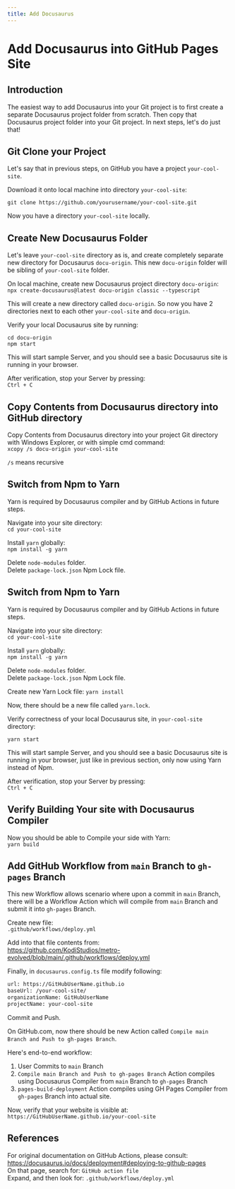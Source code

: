```yaml
---
title: Add Docusaurus
---
```


# Add Docusaurus into GitHub Pages Site

## Introduction

The easiest way to add Docusaurus into your Git project is to first create a separate Docusaurus project folder from scratch. Then copy that Docusaurus project folder into your Git project. In next steps, let's do just that!

## Git Clone your Project

Let's say that in previous steps, on GitHub you have a project `your-cool-site`.

Download it onto local machine into directory `your-cool-site`:
```Cmd
git clone https://github.com/yourusername/your-cool-site.git
```

Now you have a directory `your-cool-site` locally.

## Create New Docusaurus Folder

Let's leave `your-cool-site` directory as is, and create completely separate new directory for Docusaurus `docu-origin`. This new `docu-origin` folder will be sibling of `your-cool-site` folder.

On local machine, create new Docusaurus project directory `docu-origin`:  
`npx create-docusaurus@latest docu-origin classic --typescript`

This will create a new directory called `docu-origin`. So now you have 2 directories next to each other `your-cool-site` and `docu-origin`.

Verify your local Docusaurus site by running:

```Cmd
cd docu-origin
npm start
```

This will start sample Server, and you should see a basic Docusaurus site is running in your browser.

After verification, stop your Server by pressing:  
`Ctrl + C`

## Copy Contents from Docusaurus directory into GitHub directory

Copy Contents from Docusaurus directory into your project Git directory with Windows Explorer, or with simple cmd command:  
`xcopy /s docu-origin your-cool-site`

`/s` means recursive

## Switch from Npm to Yarn

Yarn is required by Docusaurus compiler and by GitHub Actions in future steps.

Navigate into your site directory:  
`cd your-cool-site`

Install `yarn` globally:  
`npm install -g yarn`

Delete `node-modules` folder.  
Delete `package-lock.json` Npm Lock file.

## Switch from Npm to Yarn

Yarn is required by Docusaurus compiler and by GitHub Actions in future steps.

Navigate into your site directory:  
`cd your-cool-site`

Install `yarn` globally:  
`npm install -g yarn`

Delete `node-modules` folder.  
Delete `package-lock.json` Npm Lock file.

Create new Yarn Lock file:
`yarn install`

Now, there should be a new file called `yarn.lock`.

Verify correctness of your local Docusaurus site, in `your-cool-site` directory:

```Cmd
yarn start
```

This will start sample Server, and you should see a basic Docusaurus site is running in your browser, just like in previous section, only now using Yarn instead of Npm.

After verification, stop your Server by pressing:  
`Ctrl + C`

## Verify Building Your site with Docusaurus Compiler

Now you should be able to Compile your side with Yarn:  
`yarn build`

## Add GitHub Workflow from `main` Branch to `gh-pages` Branch

This new Workflow allows scenario where upon a commit in `main` Branch, there will be a Workflow Action which will compile from `main` Branch and submit it into `gh-pages` Branch.

Create new file:  
`.github/workflows/deploy.yml`

Add into that file contents from:  
https://github.com/KodiStudios/metro-evolved/blob/main/.github/workflows/deploy.yml

Finally, in `docusaurus.config.ts` file modify following:

```txt
url: https://GitHubUserName.github.io
baseUrl: /your-cool-site/
organizationName: GitHubUserName
projectName: your-cool-site
```

Commit and Push.

On GitHub.com, now there should be new Action called `Compile main Branch and Push to gh-pages Branch`.

Here's end-to-end workflow:

1. User Commits to `main` Branch
1. `Compile main Branch and Push to gh-pages Branch` Action compiles using Docusaurus Compiler from `main` Branch to `gh-pages` Branch
1. `pages-build-deployment` Action compiles using GH Pages Compiler from `gh-pages` Branch into actual site.

Now, verify that your website is visible at:  
`https://GitHubUserName.github.io/your-cool-site`

## References

For original documentation on GitHub Actions, please consult:  
https://docusaurus.io/docs/deployment#deploying-to-github-pages  
On that page, search for: `GitHub action file`  
Expand, and then look for: `.github/workflows/deploy.yml`
